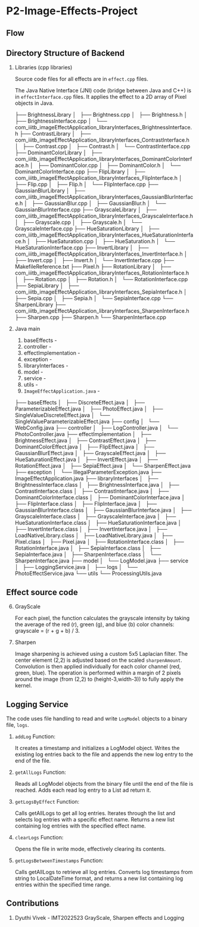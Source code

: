 # P2-Image-Effects-Project

## Flow

## Directory Structure of Backend
1. Libraries (cpp libraries)

    Source code files for all effects are in `effect.cpp` files. 

    The Java Native Interface (JNI) code (bridge between Java and C++) is in `effectInterface.cpp` files. It applies the effect to a 2D array of Pixel objects in Java. 

    ├── BrightnessLibrary
    │   ├── Brightness.cpp
    │   ├── Brightness.h
    │   ├── BrightnessInterface.cpp
    │   └── com_iiitb_imageEffectApplication_libraryInterfaces_BrightnessInterface.h
    ├── ContrastLibrary
    │   ├── com_iiitb_imageEffectApplication_libraryInterfaces_ContrastInterface.h
    │   ├── Contrast.cpp
    │   ├── Contrast.h
    │   └── ContrastInterface.cpp
    ├── DominantColorLibrary
    │   ├── com_iiitb_imageEffectApplication_libraryInterfaces_DominantColorInterface.h
    │   ├── DominantColor.cpp
    │   ├── DominantColor.h
    │   └── DominantColorInterface.cpp
    ├── FlipLibrary
    │   ├── com_iiitb_imageEffectApplication_libraryInterfaces_FlipInterface.h
    │   ├── Flip.cpp
    │   ├── Flip.h
    │   └── FlipInterface.cpp
    ├── GaussianBlurLibrary
    │   ├── com_iiitb_imageEffectApplication_libraryInterfaces_GaussianBlurInterface.h
    │   ├── GaussianBlur.cpp
    │   ├── GaussianBlur.h
    │   └── GaussianBlurInterface.cpp
    ├── GrayscaleLibrary
    │   ├── com_iiitb_imageEffectApplication_libraryInterfaces_GrayscaleInterface.h
    │   ├── Grayscale.cpp
    │   ├── Grayscale.h
    │   └── GrayscaleInterface.cpp
    ├── HueSaturationLibrary
    │   ├── com_iiitb_imageEffectApplication_libraryInterfaces_HueSaturationInterface.h
    │   ├── HueSaturation.cpp
    │   ├── HueSaturation.h
    │   └── HueSaturationInterface.cpp
    ├── InvertLibrary
    │   ├── com_iiitb_imageEffectApplication_libraryInterfaces_InvertInterface.h
    │   ├── Invert.cpp
    │   ├── Invert.h
    │   └── InvertInterface.cpp
    ├── MakefileReference.txt
    ├── Pixel.h
    ├── RotationLibrary
    │   ├── com_iiitb_imageEffectApplication_libraryInterfaces_RotationInterface.h
    │   ├── Rotation.cpp
    │   ├── Rotation.h
    │   └── RotationInterface.cpp
    ├── SepiaLibrary
    │   ├── com_iiitb_imageEffectApplication_libraryInterfaces_SepiaInterface.h
    │   ├── Sepia.cpp
    │   ├── Sepia.h
    │   └── SepiaInterface.cpp
    └── SharpenLibrary
        ├── com_iiitb_imageEffectApplication_libraryInterfaces_SharpenInterface.h
        ├── Sharpen.cpp
        ├── Sharpen.h
        └── SharpenInterface.cpp

2. Java main
    
    1. baseEffects - 
    2. controller -
    3. effectImplementation - 
    4. exception - 
    5. libraryInterfaces - 
    6. model - 
    7. service - 
    8. utils -
    9. `ImageEffectApplication.java` -  



    ├── baseEffects
    │   ├── DiscreteEffect.java
    │   ├── ParameterizableEffect.java
    │   ├── PhotoEffect.java
    │   ├── SingleValueDiscreteEffect.java
    │   └── SingleValueParameterizableEffect.java
    ├── config
    │   └── WebConfig.java
    ├── controller
    │   ├── LogController.java
    │   └── PhotoController.java
    ├── effectImplementation
    │   ├── BrightnessEffect.java
    │   ├── ContrastEffect.java
    │   ├── DominantColorEffect.java
    │   ├── FlipEffect.java
    │   ├── GaussianBlurEffect.java
    │   ├── GrayscaleEffect.java
    │   ├── HueSaturationEffect.java
    │   ├── InvertEffect.java
    │   ├── RotationEffect.java
    │   ├── SepiaEffect.java
    │   └── SharpenEffect.java
    ├── exception
    │   └── IllegalParameterException.java
    ├── ImageEffectApplication.java
    ├── libraryInterfaces
    │   ├── BrightnessInterface.class
    │   ├── BrightnessInterface.java
    │   ├── ContrastInterface.class
    │   ├── ContrastInterface.java
    │   ├── DominantColorInterface.class
    │   ├── DominantColorInterface.java
    │   ├── FlipInterface.class
    │   ├── FlipInterface.java
    │   ├── GaussianBlurInterface.class
    │   ├── GaussianBlurInterface.java
    │   ├── GrayscaleInterface.class
    │   ├── GrayscaleInterface.java
    │   ├── HueSaturationInterface.class
    │   ├── HueSaturationInterface.java
    │   ├── InvertInterface.class
    │   ├── InvertInterface.java
    │   ├── LoadNativeLibrary.class
    │   ├── LoadNativeLibrary.java
    │   ├── Pixel.class
    │   ├── Pixel.java
    │   ├── RotationInterface.class
    │   ├── RotationInterface.java
    │   ├── SepiaInterface.class
    │   ├── SepiaInterface.java
    │   ├── SharpenInterface.class
    │   └── SharpenInterface.java
    ├── model
    │   └── LogModel.java
    ├── service
    │   ├── LoggingService.java
    │   ├── logs
    │   └── PhotoEffectService.java
    └── utils
        └── ProcessingUtils.java


## Effect source code

6. GrayScale

    For each pixel, the function calculates the grayscale intensity by taking the average of the red (r), green (g), and blue (b) color channels: grayscale = (r + g + b) / 3.

11. Sharpen

    Image sharpening is achieved using a custom 5x5 Laplacian filter. The center element (2,2) is adjusted based on the scaled `sharpenAmount`. Convolution is then applied individually for each color channel (red, green, blue). The operation is performed within a margin of 2 pixels around the image (from (2,2) to (height-3,width-3)) to fully apply the kernel.


## Logging Service

The code uses file handling to read and write `LogModel` objects to a binary file, `logs`.

1. `addLog` Function:

    It creates a timestamp and initializes a LogModel object. Writes the existing log entries back to the file and appends the new log entry to the end of the file.

2. `getAllLogs` Function:

    Reads all LogModel objects from the binary file until the end of the file is reached. Adds each read log entry to a List ad return it.

3. `getLogsByEffect` Function:

    Calls getAllLogs to get all log entries.
    Iterates through the list and selects log entries with a specific effect name.
    Returns a new list containing log entries with the specified effect name.

4. `clearLogs` Function:

    Opens the file in write mode, effectively clearing its contents.

5. `getLogsBetweenTimestamps` Function:

    Calls getAllLogs to retrieve all log entries. Converts log timestamps from string to LocalDateTime format, and returns a new list containing log entries within the specified time range.

## Contributions

1. Dyuthi Vivek - IMT2022523
    GrayScale, Sharpen effects and Logging
